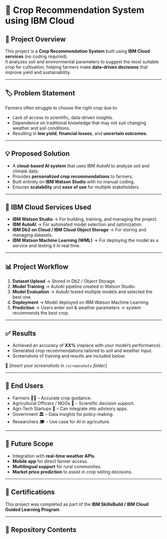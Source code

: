 # 🌱 Crop Recommendation System using IBM Cloud

## 📌 Project Overview
This project is a **Crop Recommendation System** built using **IBM Cloud services** (no coding required).  
It analyzes soil and environmental parameters to suggest the most suitable crop for cultivation, helping farmers make **data-driven decisions** that improve yield and sustainability.  

---

## 🏷️ Problem Statement
Farmers often struggle to choose the right crop due to:  
- Lack of access to scientific, data-driven insights.  
- Dependence on traditional knowledge that may not suit changing weather and soil conditions.  
- Resulting in **low yield**, **financial losses**, and **uncertain outcomes**.  

---

## 💡 Proposed Solution
- A **cloud-based AI system** that uses IBM AutoAI to analyze soil and climate data.  
- Provides **personalized crop recommendations** to farmers.  
- Built entirely on **IBM Watson Studio** with no manual coding.  
- Ensures **scalability** and **ease of use** for multiple stakeholders.  

---

## 🔧 IBM Cloud Services Used
- **IBM Watson Studio** → For building, training, and managing the project.  
- **IBM AutoAI** → For automated model selection and optimization.  
- **IBM Db2 on Cloud / IBM Cloud Object Storage** → For storing and managing datasets.  
- **IBM Watson Machine Learning (WML)** → For deploying the model as a service and testing it in real time.  

---

## 📊 Project Workflow
1. **Dataset Upload** → Stored in Db2 / Object Storage.  
2. **Model Training** → AutoAI pipeline created in Watson Studio.  
3. **Model Evaluation** → AutoAI tested multiple models and selected the best one.  
4. **Deployment** → Model deployed on IBM Watson Machine Learning.  
5. **Prediction** → Users enter soil & weather parameters → system recommends the best crop.  

---

## ✅ Results
- Achieved an accuracy of **XX%** (replace with your model’s performance).  
- Generated crop recommendations tailored to soil and weather input.  
- Screenshots of training and results are included below:  

📸 *[Insert your screenshots in `/screenshots` folder]*  

---

## 👥 End Users
- Farmers 👨‍🌾 – Accurate crop guidance.  
- Agricultural Officers / NGOs 🌾 – Scientific decision support.  
- Agri-Tech Startups 📱 – Can integrate into advisory apps.  
- Government 🏛️ – Data insights for policy-making.  
- Researchers 🎓 – Use case for AI in agriculture.  

---

## 🚀 Future Scope
- Integration with **real-time weather APIs**.  
- **Mobile app** for direct farmer access.  
- **Multilingual support** for rural communities.  
- **Market price prediction** to assist in crop selling decisions.  

---

## 🏅 Certifications
This project was completed as part of the **IBM SkillsBuild / IBM Cloud Guided Learning Program**.  

---

## 📂 Repository Contents
